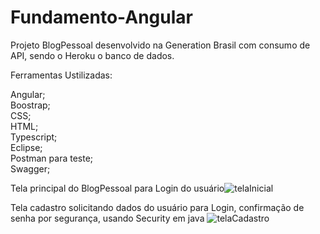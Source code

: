 # Fundamento-Angular

Projeto BlogPessoal desenvolvido na Generation Brasil com consumo de API, sendo o Heroku o banco de dados.

Ferramentas Ustilizadas:

Angular;
<br>
Boostrap;
<br>
CSS;
<br>
HTML;
<br>
Typescript;
<br>
Eclipse;
<br>
Postman para teste;
<br>
Swagger;

Tela principal do BlogPessoal para Login do usuário![telaInicial](https://user-images.githubusercontent.com/55770645/133827567-12bbed11-163d-490c-99ae-ee126cd9c06a.png)

Tela cadastro solicitando dados do usuário para Login, confirmação de senha por segurança, usando Security em java ![telaCadastro](https://user-images.githubusercontent.com/55770645/133827959-9f7e0f07-3a78-46df-b3e8-8651d40f0d3d.png)
